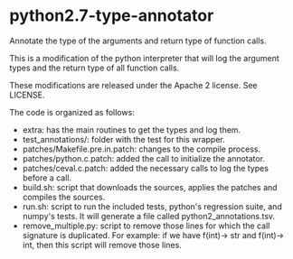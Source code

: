 python2.7-type-annotator
========================

Annotate the type of the arguments and return type of function calls.

This is a modification of the python interpreter that will log the argument
types and the return type of all function calls.

These modifications are released under the Apache 2 license. See LICENSE.

The code is organized as follows:
* extra: has the main routines to get the types and log them.
* test_annotations/: folder with the test for this wrapper.
* patches/Makefile.pre.in.patch: changes to the compile process.
* patches/python.c.patch: added the call to initialize the annotator.
* patches/ceval.c.patch: added the necessary calls to log the types before a call.
* build.sh: script that downloads the sources, applies the patches and compiles the sources.
* run.sh: script to run the included tests, python's regression suite, and numpy's tests.
  It will generate a file called python2_annotations.tsv.
* remove_multiple.py: script to remove those lines for which the call signature is duplicated.
  For example: if we have f(int)-> str and f(int)-> int, then this script will remove those lines.

